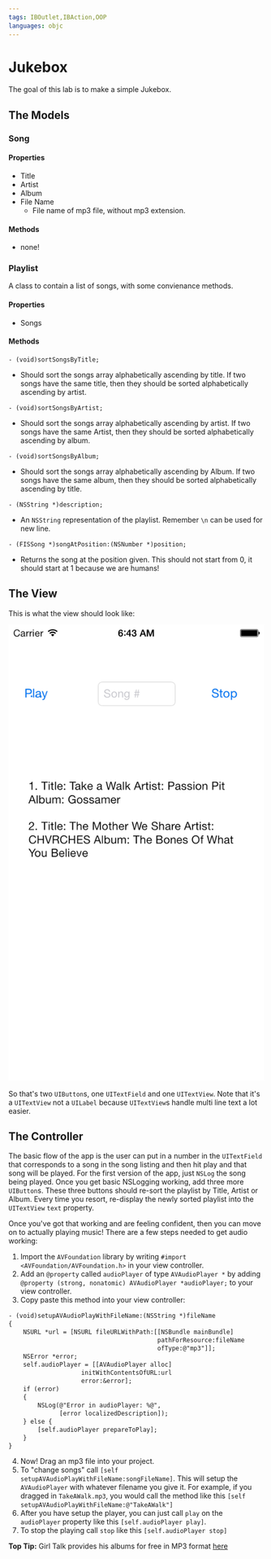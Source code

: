 ```yaml
---
tags: IBOutlet,IBAction,OOP
languages: objc
---
```


# Jukebox

The goal of this lab is to make a simple Jukebox.

## The Models

### Song

#### Properties

  * Title
  * Artist
  * Album
  * File Name
    * File name of mp3 file, without mp3 extension.

#### Methods

  * none!

### Playlist

A class to contain a list of songs, with some convienance methods.

#### Properties

  * Songs

#### Methods

  ```
  - (void)sortSongsByTitle;
  ```
  
  * Should sort the songs array alphabetically ascending by title. If two songs have the same title, then they should be sorted alphabetically ascending by artist.

  ```
  - (void)sortSongsByArtist;
  ```
    
  * Should sort the songs array alphabetically ascending by artist. If two songs have the same Artist, then they should be sorted alphabetically ascending by album.

  ```
  - (void)sortSongsByAlbum;
  ```
    
  * Should sort the songs array alphabetically ascending by Album. If two songs have the same album, then they should be sorted alphabetically ascending by title.

  ```
  - (NSString *)description;
  ```
   
  * An `NSString` representation of the playlist. Remember `\n` can be used for new line.

  ```
  - (FISSong *)songAtPosition:(NSNumber *)position;
  ```
    
  * Returns the song at the position given. This should not start from 0, it should start at 1 because we are humans!

## The View

This is what the view should look like:

![](screenshot.png?raw=true)

So that's two `UIButton`s, one `UITextField` and one `UITextView`. Note that it's a `UITextView` not a `UILabel` because `UITextView`s handle multi line text a lot easier.

## The Controller

The basic flow of the app is the user can put in a number in the `UITextField` that corresponds to a song in the song listing and then hit play and that song will be played. For the first version of the app, just `NSLog` the song being played. Once you get basic NSLogging working, add three more `UIButton`s. These three buttons should re-sort the playlist by Title, Artist or Album. Every time you resort, re-display the newly sorted playlist into the `UITextView` `text` property. 

Once you've got that working and are feeling confident, then you can move on to actually playing music! There are a few steps needed to get audio working:

  1. Import the `AVFoundation` library by writing `#import <AVFoundation/AVFoundation.h>` in your view controller.
  2. Add an `@property` called `audioPlayer` of type `AVAudioPlayer *` by adding `@property (strong, nonatomic) AVAudioPlayer *audioPlayer;` to your view controller.
  3. Copy paste this method into your view controller:

  ```objc
  - (void)setupAVAudioPlayWithFileName:(NSString *)fileName
  {
      NSURL *url = [NSURL fileURLWithPath:[[NSBundle mainBundle]
                                           pathForResource:fileName
                                           ofType:@"mp3"]];
      NSError *error;
      self.audioPlayer = [[AVAudioPlayer alloc]
                      initWithContentsOfURL:url
                      error:&error];
      if (error)
      {
          NSLog(@"Error in audioPlayer: %@",
                [error localizedDescription]);
      } else {
          [self.audioPlayer prepareToPlay];
      }
  }
  ```
  4. Now! Drag an mp3 file into your project.
  5. To "change songs" call `[self setupAVAudioPlayWithFileName:songFileName]`. This will setup the `AVAudioPlayer` with whatever filename you give it. For example, if you dragged in `TakeAWalk.mp3`, you would call the method like this `[self setupAVAudioPlayWithFileName:@"TakeAWalk"]`
  6. After you have setup the player, you can just call `play` on the `audioPlayer` property like this `[self.audioPlayer play]`.
  7. To stop the playing call `stop` like this `[self.audioPlayer stop]`

**Top Tip:** Girl Talk provides his albums for free in MP3 format [here](http://illegal-art.net/girltalk/shop/index.html)
